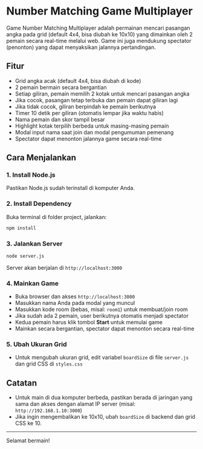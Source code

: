 # Number Matching Game Multiplayer

Game Number Matching Multiplayer adalah permainan mencari pasangan angka pada grid (default 4x4, bisa diubah ke 10x10) yang dimainkan oleh 2 pemain secara real-time melalui web. Game ini juga mendukung spectator (penonton) yang dapat menyaksikan jalannya pertandingan.

## Fitur
- Grid angka acak (default 4x4, bisa diubah di kode)
- 2 pemain bermain secara bergantian
- Setiap giliran, pemain memilih 2 kotak untuk mencari pasangan angka
- Jika cocok, pasangan tetap terbuka dan pemain dapat giliran lagi
- Jika tidak cocok, giliran berpindah ke pemain berikutnya
- Timer 10 detik per giliran (otomatis lempar jika waktu habis)
- Nama pemain dan skor tampil besar
- Highlight kotak terpilih berbeda untuk masing-masing pemain
- Modal input nama saat join dan modal pengumuman pemenang
- Spectator dapat menonton jalannya game secara real-time

## Cara Menjalankan

### 1. Install Node.js
Pastikan Node.js sudah terinstall di komputer Anda.

### 2. Install Dependency
Buka terminal di folder project, jalankan:
```bash
npm install
```

### 3. Jalankan Server
```bash
node server.js
```
Server akan berjalan di `http://localhost:3000`

### 4. Mainkan Game
- Buka browser dan akses `http://localhost:3000`
- Masukkan nama Anda pada modal yang muncul
- Masukkan kode room (bebas, misal: `room1`) untuk membuat/join room
- Jika sudah ada 2 pemain, user berikutnya otomatis menjadi spectator
- Kedua pemain harus klik tombol **Start** untuk memulai game
- Mainkan secara bergantian, spectator dapat menonton secara real-time

### 5. Ubah Ukuran Grid
- Untuk mengubah ukuran grid, edit variabel `boardSize` di file `server.js` dan grid CSS di `styles.css`

## Catatan
- Untuk main di dua komputer berbeda, pastikan berada di jaringan yang sama dan akses dengan alamat IP server (misal: `http://192.168.1.10:3000`)
- Jika ingin mengembalikan ke 10x10, ubah `boardSize` di backend dan grid CSS ke 10.

---

Selamat bermain!